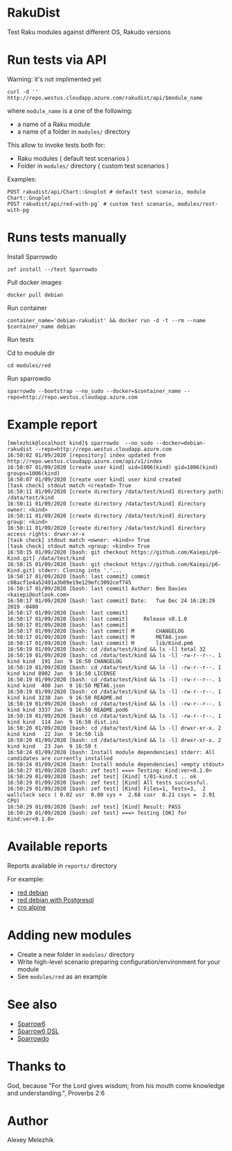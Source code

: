 # RakuDist

Test Raku modules against different OS, Rakudo versions

# Run tests via API

Warning: it's not implimented yet

`curl -d '' http://repo.westus.cloudapp.azure.com/rakudist/api/$module_name`

where `module_name` is a one of the following:

* a name of a Raku module 
* a name of a folder in `modules/` directory 

This allow to invoke tests both for:

* Raku modules ( default test scenarios )
* Folder in `modules/` directory ( custom test scenarios  )

Examples:

```
POST rakudist/api/Chart::Gnuplot # default test scenario, module Chart::Gnuplot
POST rakudist/api/red-with-pg` # custom test scenario, modules/rest-with-pg 
```

# Runs tests manually

Install Sparrowdo

`zef install --/test Sparrowdo`

Pull docker images

`docker pull debian`

Run container

`container_name='debian-rakudist' && docker run -d -t --rm --name $container_name debian`

Run tests

Cd to module dir

`cd modules/red`

Run sparrowdo

`sparrowdo --bootstrap --no_sudo --docker=$container_name --repo=http://repo.westus.cloudapp.azure.com`

# Example report

```
[melezhik@localhost kind]$ sparrowdo  --no_sudo --docker=debian-rakudist --repo=http://repo.westus.cloudapp.azure.com
16:50:02 01/09/2020 [repository] index updated from http://repo.westus.cloudapp.azure.com/api/v1/index
16:50:07 01/09/2020 [create user kind] uid=1006(kind) gid=1006(kind) groups=1006(kind)
16:50:07 01/09/2020 [create user kind] user kind created
[task check] stdout match <created> True
16:50:11 01/09/2020 [create directory /data/test/kind] directory path: /data/test/kind
16:50:11 01/09/2020 [create directory /data/test/kind] directory owner: <kind>
16:50:11 01/09/2020 [create directory /data/test/kind] directory group: <kind>
16:50:11 01/09/2020 [create directory /data/test/kind] directory access rights: drwxr-xr-x
[task check] stdout match <owner: <kind>> True
[task check] stdout match <group: <kind>> True
16:50:15 01/09/2020 [bash: git checkout https://github.com/Kaiepi/p6-Kind.git] /data/test/kind
16:50:15 01/09/2020 [bash: git checkout https://github.com/Kaiepi/p6-Kind.git] stderr: Cloning into '.'...
16:50:17 01/09/2020 [bash: last commit] commit c08acf1e4a52491a3b09e19e129efc3092cef745
16:50:17 01/09/2020 [bash: last commit] Author: Ben Davies <kaiepi@outlook.com>
16:50:17 01/09/2020 [bash: last commit] Date:   Tue Dec 24 16:28:29 2019 -0400
16:50:17 01/09/2020 [bash: last commit]
16:50:17 01/09/2020 [bash: last commit]     Release v0.1.0
16:50:17 01/09/2020 [bash: last commit]
16:50:17 01/09/2020 [bash: last commit] M       CHANGELOG
16:50:17 01/09/2020 [bash: last commit] M       META6.json
16:50:17 01/09/2020 [bash: last commit] M       lib/Kind.pm6
16:50:19 01/09/2020 [bash: cd /data/test/kind && ls -l] total 32
16:50:19 01/09/2020 [bash: cd /data/test/kind && ls -l] -rw-r--r--. 1 kind kind  191 Jan  9 16:50 CHANGELOG
16:50:19 01/09/2020 [bash: cd /data/test/kind && ls -l] -rw-r--r--. 1 kind kind 8902 Jan  9 16:50 LICENSE
16:50:19 01/09/2020 [bash: cd /data/test/kind && ls -l] -rw-r--r--. 1 kind kind  408 Jan  9 16:50 META6.json
16:50:19 01/09/2020 [bash: cd /data/test/kind && ls -l] -rw-r--r--. 1 kind kind 3230 Jan  9 16:50 README.md
16:50:19 01/09/2020 [bash: cd /data/test/kind && ls -l] -rw-r--r--. 1 kind kind 3337 Jan  9 16:50 README.pod6
16:50:19 01/09/2020 [bash: cd /data/test/kind && ls -l] -rw-r--r--. 1 kind kind  114 Jan  9 16:50 dist.ini
16:50:20 01/09/2020 [bash: cd /data/test/kind && ls -l] drwxr-xr-x. 2 kind kind   22 Jan  9 16:50 lib
16:50:20 01/09/2020 [bash: cd /data/test/kind && ls -l] drwxr-xr-x. 2 kind kind   23 Jan  9 16:50 t
16:50:24 01/09/2020 [bash: Install module dependencies] stderr: All candidates are currently installed
16:50:24 01/09/2020 [bash: Install module dependencies] <empty stdout>
16:50:27 01/09/2020 [bash: zef test] ===> Testing: Kind:ver<0.1.0>
16:50:29 01/09/2020 [bash: zef test] [Kind] t/01-kind.t .. ok
16:50:29 01/09/2020 [bash: zef test] [Kind] All tests successful.
16:50:29 01/09/2020 [bash: zef test] [Kind] Files=1, Tests=3,  2 wallclock secs ( 0.02 usr  0.00 sys +  2.68 cusr  0.21 csys =  2.91 CPU)
16:50:29 01/09/2020 [bash: zef test] [Kind] Result: PASS
16:50:29 01/09/2020 [bash: zef test] ===> Testing [OK] for Kind:ver<0.1.0>
```

# Available reports

Reports available in `reports/` directory

For example:

* [red debian](https://github.com/melezhik/RakuDist/blob/master/reports/red-debian.txt)
* [red debian with Postgresql](https://github.com/melezhik/RakuDist/blob/master/reports/red-with-pg-debian.txt)
* [cro alpine](https://github.com/melezhik/RakuDist/blob/master/reports/cro-apline.txt)

# Adding new modules

* Create a new folder in `modules/` directory
* Write high-level scenario preparing configuration/environment for your module
* See `modules/red` as an example


# See also

* [Sparrow6](https://github.com/melezhik/Sparrow6)
* [Sparrow6 DSL](https://github.com/melezhik/Sparrow6/blob/master/documentation/dsl.md)
* [Sparrowdo](https://github.com/melezhik/sparrowdo)

# Thanks to

God, because "For the Lord gives wisdom; from his mouth come knowledge and understanding.", Proverbs 2:6

# Author

Alexey Melezhik

